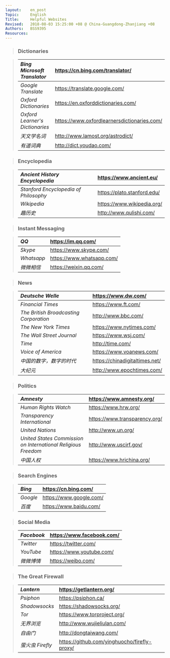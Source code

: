 ```yaml
---
layout:    en_post
Topic:     English
Title:     Helpful Websites
Revised:   2018-08-03 15:25:00 +08 @ China-Guangdong-Zhanjiang +08
Authors:   BSS9395
Resources:
---
```


> ### Dictionaries

> | *Bing Microsoft Translator*     | <https://cn.bing.com/translator/>             |
> | :------------------------------ | :-------------------------------------------- |
> | *Google Translate*              | <https://translate.google.com/>               |
> | *Oxford Dictionaries*           | <https://en.oxforddictionaries.com/>          |
> | *Oxford Learner's Dictionaries* | <https://www.oxfordlearnersdictionaries.com/> |
> | *天文学名词*                    | <http://www.lamost.org/astrodict/>            |
> | *有道词典*                      | <http://dict.youdao.com/>                     |

> ### Encyclopedia

> | *Ancient History Encyclopedia*        | <https://www.ancient.eu/>     |
> | :------------------------------------ | :---------------------------- |
> | *Stanford Encyclopedia of Philosophy* | <https://plato.stanford.edu/> |
> | *Wikipedia*                           | <https://www.wikipedia.org/>  |
> | *趣历史*                              | <http://www.qulishi.com/>     |

> ### Instant Messaging

> | *QQ*       | <https://im.qq.com/>        |
> | :--------- | :-------------------------- |
> | *Skype*    | <https://www.skype.com/>    |
> | *Whatsapp* | <https://www.whatsapp.com/> |
> | *微微相信* | <https://weixin.qq.com/>    |

> ### News

> | *Deutsche Welle*                       | <https://www.dw.com/>            |
> | :------------------------------------- | :------------------------------- |
> | *Financial Times*                      | <https://www.ft.com/>            |
> | *The British Broadcasting Corporation* | <http://www.bbc.com/>            |
> | *The New York Times*                   | <https://www.nytimes.com/>       |
> | *The Wall Street Journal*              | <https://www.wsj.com/>           |
> | *Time*                                 | <http://time.com/>               |
> | *Voice of America*                     | <https://www.voanews.com/>       |
> | *中国的数字，数字的时代*               | <https://chinadigitaltimes.net/> |
> | *大纪元*                               | <http://www.epochtimes.com/>     |

> ### Politics

> | *Amnesty*                                                    | <https://www.amnesty.org/>      |
> | :----------------------------------------------------------- | :------------------------------ |
> | *Human Rights Watch*                                         | <https://www.hrw.org/>          |
> | *Transparency International*                                 | <https://www.transparency.org/> |
> | *United Nations*                                             | <http://www.un.org/>            |
> | *United States Commission on International Religious Freedom* | <http://www.uscirf.gov/>        |
> | *中国人权*                                                   | <https://www.hrichina.org/>     |

> ### Search Engines

> | *Bing*   | <https://cn.bing.com/>    |
> | :------- | :------------------------ |
> | *Google* | <https://www.google.com/> |
> | *百度*   | <https://www.baidu.com/>  |

> ### Social Media

> | *Facebook* | <https://www.facebook.com/> |
> | :--------- | :-------------------------- |
> | *Twitter*  | <https://twitter.com/>      |
> | *YouTube*  | <https://www.youtube.com/>  |
> | *微微博情* | <https://weibo.com/>        |

> ### The Great Firewall

> | *Lantern*        | <https://getlantern.org/>                      |
> | :--------------- | :--------------------------------------------- |
> | *Psiphon*        | <https://psiphon.ca/>                          |
> | *Shadowsocks*    | <https://shadowsocks.org/>                     |
> | *Tor*            | <https://www.torproject.org/>                  |
> | *无界浏览*       | <http://www.wujieliulan.com/>                  |
> | *自由门*         | <http://dongtaiwang.com/>                      |
> | *萤火虫 Firefly* | <https://github.com/yinghuocho/firefly-proxy/> |